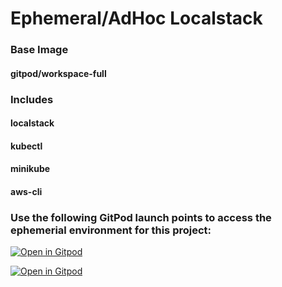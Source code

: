# Ephemeral/AdHoc Localstack
### Base Image
#### gitpod/workspace-full
### Includes
#### localstack
#### kubectl
#### minikube
#### aws-cli

### Use the following GitPod launch points to access the ephemerial environment for this project:

[![Open in Gitpod](https://img.shields.io/badge/Gitpod-ready--to--code-blue?logo=gitpod)](https://gitpod.io/#https://github.com/bfs-io/gitpod-localstack-kubectl-minikube)

[![Open in Gitpod](https://img.shields.io/badge/Gitpod-manually--build--workspace--image-orange?logo=gitpod)](https://gitpod.io/#imagebuild/https://github.com/bfs-io/gitpod-localstack-kubectl-minikube)
